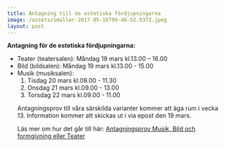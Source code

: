 ```yaml
---
title: Antagning till de estetiska fördjupningarna
image: /assets/smaller-2017-05-16T09-48-52.937Z.jpeg
layout: post
---
```

 
<b>Antagning för de estetiska fördjupningarna:</b>

<ul>
  <li>Teater (teatersalen):                  Måndag 19 mars kl.13.00 – 16.00</li>
 
  <li>Bild (bildsalen):                      Måndag 19 mars kl.13.00 - 15.00</li>
 
  <li>Musik (musiksalen):                   
 <ol type="1">
  <li>Tisdag 20 mars kl.09.00 - 11.30</li> 
  <li>Onsdag 21 mars kl.09.00 - 13.00</li> 
  <li>Torsdag 22 mars kl.09.00 - 11.00</li>
  </ol>
 
Antagningsprov till våra särskilda varianter kommer att äga rum i vecka 13. Information kommer att skickas ut i via epost den 19 mars.

Läs mer om hur det går till här:
<a href="https://www.dagy.danderyd.se/nyheter/antagningsprov-musik-bild-och-formgivning-eller-teater">Antagningsprov Musik, Bild och formgivning eller Teater</a>
